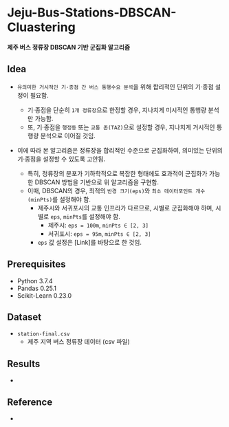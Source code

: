 # Jeju-Bus-Stations-DBSCAN-Cluastering
**제주 버스 정류장 DBSCAN 기반 군집화 알고리즘**


## Idea
- ``유의미한 거시적인 기·종점 간 버스 통행수요 분석``을 위해 합리적인 단위의 기·종점 설정이 필요함.
  - 기·종점을 단순히 ``1개 정류장``으로 한정할 경우, 지나치게 미시적인 통행량 분석만 가능함.
  - 또, 기·종점을 ``행정동`` 또는 ``교통 존(TAZ)``으로 설정할 경우, 지나치게 거시적인 통행량 분석으로 이어질 것임.

- 이에 따라 본 알고리즘은 정류장을 합리적인 수준으로 군집화하여, 의미있는 단위의 기·종점을 설정할 수 있도록 고안됨.
  - 특히, 정류장의 분포가 기하학적으로 복잡한 형태에도 효과적이 군집화가 가능한 DBSCAN 방법을 기반으로 위 알고리즘을 구현함.
  - 이때, DBSCAN의 경우, 최적의 ``반경 크기(eps)``와 ``최소 데이터포인트 개수(minPts)``를 설정해야 함.
    - 제주시와 서귀포시의 교통 인프라가 다르므로, 시별로 군집화해야 하며, 시별로 ``eps``, ``minPts``를 설정해야 함.
      - 제주시: ``eps = 100m``, ``minPts ∈ [2, 3]``
      - 서귀포시: ``eps = 95m``, ``minPts ∈ [2, 3]``
    - ``eps`` 값 설정은 [Link]를 바탕으로 한 것임.

## Prerequisites
- Python 3.7.4
- Pandas 0.25.1
- Scikit-Learn 0.23.0

## Dataset
- ``station-final.csv``
  - 제주 지역 버스 정류장 데이터 (csv 파일)

## Results
- 

## Reference
- 
